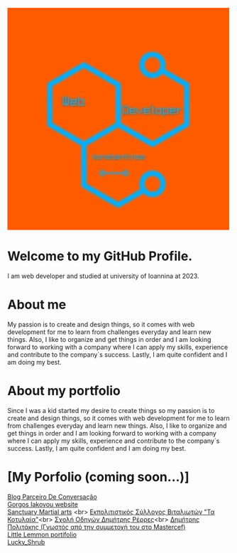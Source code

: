 ![Logo](logo.jpg)

#  Welcome to my GitHub Profile.
I am web developer and studied at university of Ioannina at 2023. 

#  About me
My passion is to create and design things, so it comes with web development for me to learn from challenges everyday and learn new things. Also, I like to organize and get things in order and I am looking forward to working with a company where I can apply my skills, experience and contribute to the company`s success. Lastly, I am quite confident and I am doing my best.

# About my portfolio
Since I was a kid started my desire to create things so my passion is to create and design things, so it comes with web development for me to learn from challenges everyday and learn new things. Also, I like to organize and get things in order and I am looking forward to working with a company where I can apply my skills, experience
and contribute to the company`s success. Lastly, I am quite confident and I am doing my best. 

# [My Porfolio (coming soon...)]<br>
[Blog Parceiro De Conversação](https://parceirodeconversacao.com.br)<br>
[Gorgos Iakovou website](https://giorgosiakovou-12e2e2ab60ea.herokuapp.com/) <br>
[Sanctuary Martial arts](https://github.com](https://sanctuary-martial-arts-bc5c4203e029.herokuapp.com/)) <br>
[Εκπολιτιστικός Σύλλογος Βιταλιωτών "Τα Κοτυλαία"](https://sanctuary-martial-arts-bc5c4203e029.herokuapp.com/](https://konstantinosiakovou.github.io/vitalagr/))<br>
[Σχολή Οδηγών Δημήτρης Ρέρρες](https://konstantinosiakovou.github.io/vitalagr/](https://konstantinosiakovou.github.io/DimitrisRerresDrivingSchool/))<br>
[Δημήτρης Πολιτάκης (Γνωστός από την συμμετοχή του στο Mastercef)](https://konstantinosiakovou.github.io/DPolitakis/)<br>
[Little Lemmon portifolio](https://konstantinosiakovou.github.io/Little-Lemmon-portifolio/)<br>
[Lucky_Shrub](https://konstantinosiakovou.github.io/Lucky_Shrub/)<br>
